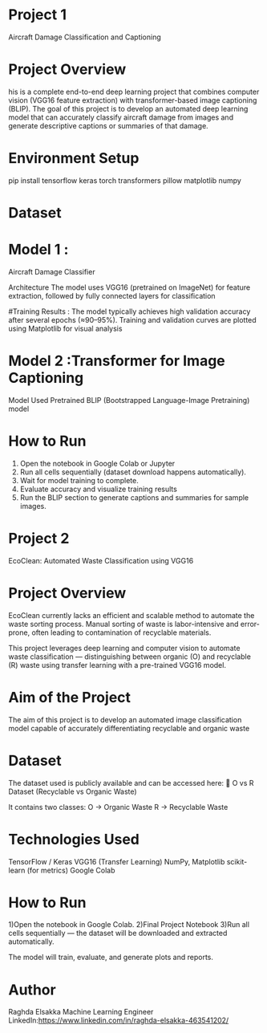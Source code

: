 # Project 1
Aircraft Damage Classification and Captioning
# Project Overview

his is a complete end-to-end deep learning project that combines computer vision (VGG16 feature extraction) with transformer-based image captioning (BLIP).
The goal of this project is to develop an automated deep learning model that can accurately classify aircraft damage from images and generate descriptive captions or summaries of that damage.

# Environment Setup
pip install tensorflow keras torch transformers pillow matplotlib numpy

# Dataset



# Model 1 :
Aircraft Damage Classifier

Architecture
The model uses VGG16 (pretrained on ImageNet) for feature extraction, followed by fully connected layers for classification

#Training Results :
The model typically achieves high validation accuracy after several epochs (≈90–95%).
Training and validation curves are plotted using Matplotlib for visual analysis

# Model 2 :Transformer for Image Captioning
Model Used
Pretrained BLIP (Bootstrapped Language-Image Pretraining) model

# How to Run
1) Open the notebook in Google Colab or Jupyter
2) Run all cells sequentially (dataset download happens automatically).
3) Wait for model training to complete.
4) Evaluate accuracy and visualize training results
5) Run the BLIP section to generate captions and summaries for sample images.


# Project 2
EcoClean: Automated Waste Classification using VGG16
# Project Overview
EcoClean currently lacks an efficient and scalable method to automate the waste sorting process. Manual sorting of waste is labor-intensive and error-prone, often leading to contamination of recyclable materials.

This project leverages deep learning and computer vision to automate waste classification — distinguishing between organic (O) and recyclable (R) waste using transfer learning with a pre-trained VGG16 model.

# Aim of the Project
The aim of this project is to develop an automated image classification model capable of accurately differentiating recyclable and organic waste

# Dataset
The dataset used is publicly available and can be accessed here:
📂 O vs R Dataset (Recyclable vs Organic Waste)

It contains two classes:
O → Organic Waste
R → Recyclable Waste

# Technologies Used

TensorFlow / Keras
VGG16 (Transfer Learning)
NumPy, Matplotlib
scikit-learn (for metrics)
Google Colab

# How to Run 
1)Open the notebook in Google Colab.
2)Final Project Notebook
3)Run all cells sequentially — the dataset will be downloaded and extracted automatically.

The model will train, evaluate, and generate plots and reports.



# Author
Raghda Elsakka
Machine Learning Engineer
LinkedIn:https://www.linkedin.com/in/raghda-elsakka-463541202/
 




